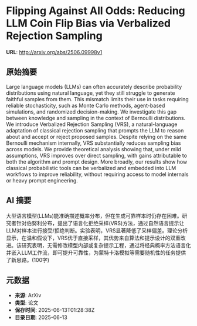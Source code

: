 # Flipping Against All Odds: Reducing LLM Coin Flip Bias via Verbalized Rejection Sampling

**URL**: http://arxiv.org/abs/2506.09998v1

## 原始摘要

Large language models (LLMs) can often accurately describe probability
distributions using natural language, yet they still struggle to generate
faithful samples from them. This mismatch limits their use in tasks requiring
reliable stochasticity, such as Monte Carlo methods, agent-based simulations,
and randomized decision-making. We investigate this gap between knowledge and
sampling in the context of Bernoulli distributions. We introduce Verbalized
Rejection Sampling (VRS), a natural-language adaptation of classical rejection
sampling that prompts the LLM to reason about and accept or reject proposed
samples. Despite relying on the same Bernoulli mechanism internally, VRS
substantially reduces sampling bias across models. We provide theoretical
analysis showing that, under mild assumptions, VRS improves over direct
sampling, with gains attributable to both the algorithm and prompt design. More
broadly, our results show how classical probabilistic tools can be verbalized
and embedded into LLM workflows to improve reliability, without requiring
access to model internals or heavy prompt engineering.


## AI 摘要

大型语言模型(LLMs)能准确描述概率分布，但在生成可靠样本时仍存在困难。研究者针对伯努利分布，提出了语言化拒绝采样(VRS)方法，通过自然语言提示让LLM对样本进行接受/拒绝判断。实验表明，VRS显著降低了采样偏差。理论分析显示，在温和假设下，VRS优于直接采样，其优势来自算法和提示设计的双重改进。该研究表明，无需修改模型内部或复杂提示工程，通过将经典概率方法语言化并嵌入LLM工作流，即可提升可靠性，为蒙特卡洛模拟等需要随机性的任务提供了新思路。(100字)

## 元数据

- **来源**: ArXiv
- **类型**: 论文
- **保存时间**: 2025-06-13T01:28:38Z
- **目录日期**: 2025-06-13
